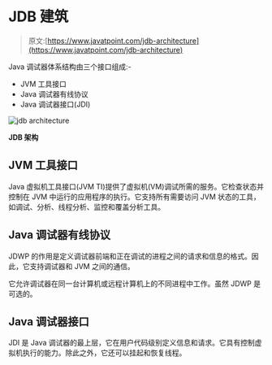 # JDB 建筑

> 原文:[https://www.javatpoint.com/jdb-architecture](https://www.javatpoint.com/jdb-architecture)

Java 调试器体系结构由三个接口组成:-

*   JVM 工具接口
*   Java 调试器有线协议
*   Java 调试器接口(JDI)

![jdb architecture](../Images/fbb82e7aa2a35e3d2508f6adc01f1374.png)

**JDB 架构**

## JVM 工具接口

Java 虚拟机工具接口(JVM TI)提供了虚拟机(VM)调试所需的服务。它检查状态并控制在 JVM 中运行的应用程序的执行。它支持所有需要访问 JVM 状态的工具，如调试、分析、线程分析、监控和覆盖分析工具。

## Java 调试器有线协议

JDWP 的作用是定义调试器前端和正在调试的进程之间的请求和信息的格式。因此，它支持调试器和 JVM 之间的通信。

它允许调试器在同一台计算机或远程计算机上的不同进程中工作。虽然 JDWP 是可选的。

## Java 调试器接口

JDI 是 Java 调试器的最上层，它在用户代码级别定义信息和请求。它具有控制虚拟机执行的能力。除此之外，它还可以挂起和恢复线程。